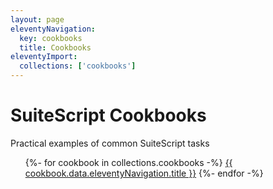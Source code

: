 ```yaml
---
layout: page
eleventyNavigation:
  key: cookbooks
  title: Cookbooks
eleventyImport:
  collections: ['cookbooks']
---
```

# SuiteScript Cookbooks

Practical examples of common SuiteScript tasks

<ul>
{%- for cookbook in collections.cookbooks -%}
  <li{% if page.url == cookbook.url %} aria-current='page'{% endif %}>
    <a href='{{ cookbook.url }}'>{{ cookbook.data.eleventyNavigation.title }}</a>
  </li>
{%- endfor -%}
</ul>
